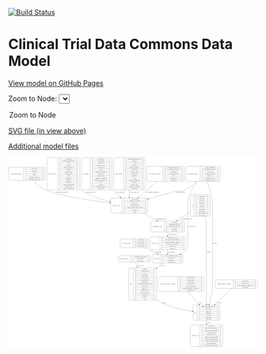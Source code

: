 <link rel='stylesheet' href="assets/style.css">
<link rel='stylesheet' href="https://unpkg.com/leaflet@1.5.1/dist/leaflet.css" integrity="sha512-xwE/Az9zrjBIphAcBb3F6JVqxf46+CDLwfLMHloNu6KEQCAWi6HcDUbeOfBIptF7tcCzusKFjFw2yuvEpDL9wQ==" crossorigin="">
<script type="text/javascript" src="https://code.jquery.com/jquery-3.2.1.min.js"></script>
<script type="text/javascript"  src="https://unpkg.com/leaflet@1.5.1/dist/leaflet.js"></script>
<script type="text/javascript" src="assets/actions.js"></script>

[![Build Status](https://travis-ci.org/CBIIT/ctdc-model.svg?branch=master)](https://travis-ci.org/CBIIT/ctdc-model)

# Clinical Trial Data Commons Data Model

[View model on GitHub Pages](https://cbiit.github.io/ctdc-model/)




Zoom to Node: <select id="node_select">
  <option value="">Zoom to Node</option>
</select>
<div id="model"></div>

<p>
<a href="./model-desc/ctdc-model.svg">SVG file (in view above)</a>
<p>
<a href="./model-desc">Additional model files</a>
<div id='graph' style='display:off;'>
<svg width="2675pt" height="2029pt"
 viewBox="0.00 0.00 2675.00 2029.00" xmlns="http://www.w3.org/2000/svg" xmlns:xlink="http://www.w3.org/1999/xlink">
<g id="graph0" class="graph" transform="scale(1 1) rotate(0) translate(4 2025)">
<title>Perl</title>
<polygon fill="#ffffff" stroke="transparent" points="-4,4 -4,-2025 2671,-2025 2671,4 -4,4"/>
<!-- case -->
<g id="node1" class="node">
<title>case</title>
<path fill="none" stroke="#000000" d="M1301.5,-495.5C1301.5,-495.5 1569.5,-495.5 1569.5,-495.5 1575.5,-495.5 1581.5,-501.5 1581.5,-507.5 1581.5,-507.5 1581.5,-828.5 1581.5,-828.5 1581.5,-834.5 1575.5,-840.5 1569.5,-840.5 1569.5,-840.5 1301.5,-840.5 1301.5,-840.5 1295.5,-840.5 1289.5,-834.5 1289.5,-828.5 1289.5,-828.5 1289.5,-507.5 1289.5,-507.5 1289.5,-501.5 1295.5,-495.5 1301.5,-495.5"/>
<text text-anchor="middle" x="1314" y="-664.3" font-family="Times,serif" font-size="14.00" fill="#000000">case</text>
<polyline fill="none" stroke="#000000" points="1338.5,-495.5 1338.5,-840.5 "/>
<text text-anchor="middle" x="1349" y="-664.3" font-family="Times,serif" font-size="14.00" fill="#000000"> </text>
<polyline fill="none" stroke="#000000" points="1359.5,-495.5 1359.5,-840.5 "/>
<text text-anchor="middle" x="1460" y="-825.3" font-family="Times,serif" font-size="14.00" fill="#000000">gender</text>
<polyline fill="none" stroke="#000000" points="1359.5,-817.5 1560.5,-817.5 "/>
<text text-anchor="middle" x="1460" y="-802.3" font-family="Times,serif" font-size="14.00" fill="#000000">patient_status</text>
<polyline fill="none" stroke="#000000" points="1359.5,-794.5 1560.5,-794.5 "/>
<text text-anchor="middle" x="1460" y="-779.3" font-family="Times,serif" font-size="14.00" fill="#000000">case_id</text>
<polyline fill="none" stroke="#000000" points="1359.5,-771.5 1560.5,-771.5 "/>
<text text-anchor="middle" x="1460" y="-756.3" font-family="Times,serif" font-size="14.00" fill="#000000">ctep_category</text>
<polyline fill="none" stroke="#000000" points="1359.5,-748.5 1560.5,-748.5 "/>
<text text-anchor="middle" x="1460" y="-733.3" font-family="Times,serif" font-size="14.00" fill="#000000">prior_drugs</text>
<polyline fill="none" stroke="#000000" points="1359.5,-725.5 1560.5,-725.5 "/>
<text text-anchor="middle" x="1460" y="-710.3" font-family="Times,serif" font-size="14.00" fill="#000000">ctep_subcategory</text>
<polyline fill="none" stroke="#000000" points="1359.5,-702.5 1560.5,-702.5 "/>
<text text-anchor="middle" x="1460" y="-687.3" font-family="Times,serif" font-size="14.00" fill="#000000">current_step</text>
<polyline fill="none" stroke="#000000" points="1359.5,-679.5 1560.5,-679.5 "/>
<text text-anchor="middle" x="1460" y="-664.3" font-family="Times,serif" font-size="14.00" fill="#000000">ecog_performance_status</text>
<polyline fill="none" stroke="#000000" points="1359.5,-656.5 1560.5,-656.5 "/>
<text text-anchor="middle" x="1460" y="-641.3" font-family="Times,serif" font-size="14.00" fill="#000000">show_node</text>
<polyline fill="none" stroke="#000000" points="1359.5,-633.5 1560.5,-633.5 "/>
<text text-anchor="middle" x="1460" y="-618.3" font-family="Times,serif" font-size="14.00" fill="#000000">source_id</text>
<polyline fill="none" stroke="#000000" points="1359.5,-610.5 1560.5,-610.5 "/>
<text text-anchor="middle" x="1460" y="-595.3" font-family="Times,serif" font-size="14.00" fill="#000000">meddra_code</text>
<polyline fill="none" stroke="#000000" points="1359.5,-587.5 1560.5,-587.5 "/>
<text text-anchor="middle" x="1460" y="-572.3" font-family="Times,serif" font-size="14.00" fill="#000000">extent_of_disease</text>
<polyline fill="none" stroke="#000000" points="1359.5,-564.5 1560.5,-564.5 "/>
<text text-anchor="middle" x="1460" y="-549.3" font-family="Times,serif" font-size="14.00" fill="#000000">ethnicity</text>
<polyline fill="none" stroke="#000000" points="1359.5,-541.5 1560.5,-541.5 "/>
<text text-anchor="middle" x="1460" y="-526.3" font-family="Times,serif" font-size="14.00" fill="#000000">disease</text>
<polyline fill="none" stroke="#000000" points="1359.5,-518.5 1560.5,-518.5 "/>
<text text-anchor="middle" x="1460" y="-503.3" font-family="Times,serif" font-size="14.00" fill="#000000">race</text>
<polyline fill="none" stroke="#000000" points="1560.5,-495.5 1560.5,-840.5 "/>
<text text-anchor="middle" x="1571" y="-664.3" font-family="Times,serif" font-size="14.00" fill="#000000"> </text>
</g>
<!-- arm -->
<g id="node16" class="node">
<title>arm</title>
<path fill="none" stroke="#000000" d="M1989.5,-282.5C1989.5,-282.5 2253.5,-282.5 2253.5,-282.5 2259.5,-282.5 2265.5,-288.5 2265.5,-294.5 2265.5,-294.5 2265.5,-431.5 2265.5,-431.5 2265.5,-437.5 2259.5,-443.5 2253.5,-443.5 2253.5,-443.5 1989.5,-443.5 1989.5,-443.5 1983.5,-443.5 1977.5,-437.5 1977.5,-431.5 1977.5,-431.5 1977.5,-294.5 1977.5,-294.5 1977.5,-288.5 1983.5,-282.5 1989.5,-282.5"/>
<text text-anchor="middle" x="2000" y="-359.3" font-family="Times,serif" font-size="14.00" fill="#000000">arm</text>
<polyline fill="none" stroke="#000000" points="2022.5,-282.5 2022.5,-443.5 "/>
<text text-anchor="middle" x="2033" y="-359.3" font-family="Times,serif" font-size="14.00" fill="#000000"> </text>
<polyline fill="none" stroke="#000000" points="2043.5,-282.5 2043.5,-443.5 "/>
<text text-anchor="middle" x="2144" y="-428.3" font-family="Times,serif" font-size="14.00" fill="#000000">dbgap_accession_number</text>
<polyline fill="none" stroke="#000000" points="2043.5,-420.5 2244.5,-420.5 "/>
<text text-anchor="middle" x="2144" y="-405.3" font-family="Times,serif" font-size="14.00" fill="#000000">arm_target</text>
<polyline fill="none" stroke="#000000" points="2043.5,-397.5 2244.5,-397.5 "/>
<text text-anchor="middle" x="2144" y="-382.3" font-family="Times,serif" font-size="14.00" fill="#000000">arm_title</text>
<polyline fill="none" stroke="#000000" points="2043.5,-374.5 2244.5,-374.5 "/>
<text text-anchor="middle" x="2144" y="-359.3" font-family="Times,serif" font-size="14.00" fill="#000000">pubmed_id</text>
<polyline fill="none" stroke="#000000" points="2043.5,-351.5 2244.5,-351.5 "/>
<text text-anchor="middle" x="2144" y="-336.3" font-family="Times,serif" font-size="14.00" fill="#000000">arm_id</text>
<polyline fill="none" stroke="#000000" points="2043.5,-328.5 2244.5,-328.5 "/>
<text text-anchor="middle" x="2144" y="-313.3" font-family="Times,serif" font-size="14.00" fill="#000000">show_node</text>
<polyline fill="none" stroke="#000000" points="2043.5,-305.5 2244.5,-305.5 "/>
<text text-anchor="middle" x="2144" y="-290.3" font-family="Times,serif" font-size="14.00" fill="#000000">arm_drug</text>
<polyline fill="none" stroke="#000000" points="2244.5,-282.5 2244.5,-443.5 "/>
<text text-anchor="middle" x="2255" y="-359.3" font-family="Times,serif" font-size="14.00" fill="#000000"> </text>
</g>
<!-- case&#45;&gt;arm -->
<g id="edge20" class="edge">
<title>case&#45;&gt;arm</title>
<path fill="none" stroke="#000000" d="M1581.7086,-501.1965C1584.9412,-499.0458 1588.2058,-496.9772 1591.5,-495 1706.6287,-425.9012 1856.5501,-392.8579 1967.5506,-377.1243"/>
<polygon fill="#000000" stroke="#000000" points="1968.0677,-380.5861 1977.4925,-375.7465 1967.1067,-373.6524 1968.0677,-380.5861"/>
<text text-anchor="middle" x="1667.5" y="-465.8" font-family="Times,serif" font-size="14.00" fill="#000000">of_arm</text>
</g>
<!-- ihc_assay_report -->
<g id="node2" class="node">
<title>ihc_assay_report</title>
<path fill="none" stroke="#000000" d="M1208,-1059.5C1208,-1059.5 1487,-1059.5 1487,-1059.5 1493,-1059.5 1499,-1065.5 1499,-1071.5 1499,-1071.5 1499,-1139.5 1499,-1139.5 1499,-1145.5 1493,-1151.5 1487,-1151.5 1487,-1151.5 1208,-1151.5 1208,-1151.5 1202,-1151.5 1196,-1145.5 1196,-1139.5 1196,-1139.5 1196,-1071.5 1196,-1071.5 1196,-1065.5 1202,-1059.5 1208,-1059.5"/>
<text text-anchor="middle" x="1265" y="-1101.8" font-family="Times,serif" font-size="14.00" fill="#000000">ihc_assay_report</text>
<polyline fill="none" stroke="#000000" points="1334,-1059.5 1334,-1151.5 "/>
<text text-anchor="middle" x="1344.5" y="-1101.8" font-family="Times,serif" font-size="14.00" fill="#000000"> </text>
<polyline fill="none" stroke="#000000" points="1355,-1059.5 1355,-1151.5 "/>
<text text-anchor="middle" x="1416.5" y="-1136.3" font-family="Times,serif" font-size="14.00" fill="#000000">show_node</text>
<polyline fill="none" stroke="#000000" points="1355,-1128.5 1478,-1128.5 "/>
<text text-anchor="middle" x="1416.5" y="-1113.3" font-family="Times,serif" font-size="14.00" fill="#000000">ihc_test_result</text>
<polyline fill="none" stroke="#000000" points="1355,-1105.5 1478,-1105.5 "/>
<text text-anchor="middle" x="1416.5" y="-1090.3" font-family="Times,serif" font-size="14.00" fill="#000000">ihc_assay_id</text>
<polyline fill="none" stroke="#000000" points="1355,-1082.5 1478,-1082.5 "/>
<text text-anchor="middle" x="1416.5" y="-1067.3" font-family="Times,serif" font-size="14.00" fill="#000000">ihc_test_gene</text>
<polyline fill="none" stroke="#000000" points="1478,-1059.5 1478,-1151.5 "/>
<text text-anchor="middle" x="1488.5" y="-1101.8" font-family="Times,serif" font-size="14.00" fill="#000000"> </text>
</g>
<!-- specimen -->
<g id="node11" class="node">
<title>specimen</title>
<path fill="none" stroke="#000000" d="M1552.5,-892.5C1552.5,-892.5 1856.5,-892.5 1856.5,-892.5 1862.5,-892.5 1868.5,-898.5 1868.5,-904.5 1868.5,-904.5 1868.5,-972.5 1868.5,-972.5 1868.5,-978.5 1862.5,-984.5 1856.5,-984.5 1856.5,-984.5 1552.5,-984.5 1552.5,-984.5 1546.5,-984.5 1540.5,-978.5 1540.5,-972.5 1540.5,-972.5 1540.5,-904.5 1540.5,-904.5 1540.5,-898.5 1546.5,-892.5 1552.5,-892.5"/>
<text text-anchor="middle" x="1583" y="-934.8" font-family="Times,serif" font-size="14.00" fill="#000000">specimen</text>
<polyline fill="none" stroke="#000000" points="1625.5,-892.5 1625.5,-984.5 "/>
<text text-anchor="middle" x="1636" y="-934.8" font-family="Times,serif" font-size="14.00" fill="#000000"> </text>
<polyline fill="none" stroke="#000000" points="1646.5,-892.5 1646.5,-984.5 "/>
<text text-anchor="middle" x="1747" y="-969.3" font-family="Times,serif" font-size="14.00" fill="#000000">biopsy_sequence_number</text>
<polyline fill="none" stroke="#000000" points="1646.5,-961.5 1847.5,-961.5 "/>
<text text-anchor="middle" x="1747" y="-946.3" font-family="Times,serif" font-size="14.00" fill="#000000">show_node</text>
<polyline fill="none" stroke="#000000" points="1646.5,-938.5 1847.5,-938.5 "/>
<text text-anchor="middle" x="1747" y="-923.3" font-family="Times,serif" font-size="14.00" fill="#000000">specimen_id</text>
<polyline fill="none" stroke="#000000" points="1646.5,-915.5 1847.5,-915.5 "/>
<text text-anchor="middle" x="1747" y="-900.3" font-family="Times,serif" font-size="14.00" fill="#000000">specimen_type</text>
<polyline fill="none" stroke="#000000" points="1847.5,-892.5 1847.5,-984.5 "/>
<text text-anchor="middle" x="1858" y="-934.8" font-family="Times,serif" font-size="14.00" fill="#000000"> </text>
</g>
<!-- ihc_assay_report&#45;&gt;specimen -->
<g id="edge6" class="edge">
<title>ihc_assay_report&#45;&gt;specimen</title>
<path fill="none" stroke="#000000" d="M1445.9969,-1059.4244C1492.8214,-1037.5205 1548.9067,-1011.2845 1596.8513,-988.8567"/>
<polygon fill="#000000" stroke="#000000" points="1598.4403,-991.9775 1606.0152,-984.5699 1595.4742,-985.6369 1598.4403,-991.9775"/>
<text text-anchor="middle" x="1602.5" y="-1006.8" font-family="Times,serif" font-size="14.00" fill="#000000">of_specimen</text>
</g>
<!-- variant_report -->
<g id="node3" class="node">
<title>variant_report</title>
<path fill="none" stroke="#000000" d="M1107.5,-1428C1107.5,-1428 1479.5,-1428 1479.5,-1428 1485.5,-1428 1491.5,-1434 1491.5,-1440 1491.5,-1440 1491.5,-1577 1491.5,-1577 1491.5,-1583 1485.5,-1589 1479.5,-1589 1479.5,-1589 1107.5,-1589 1107.5,-1589 1101.5,-1589 1095.5,-1583 1095.5,-1577 1095.5,-1577 1095.5,-1440 1095.5,-1440 1095.5,-1434 1101.5,-1428 1107.5,-1428"/>
<text text-anchor="middle" x="1155.5" y="-1504.8" font-family="Times,serif" font-size="14.00" fill="#000000">variant_report</text>
<polyline fill="none" stroke="#000000" points="1215.5,-1428 1215.5,-1589 "/>
<text text-anchor="middle" x="1226" y="-1504.8" font-family="Times,serif" font-size="14.00" fill="#000000"> </text>
<polyline fill="none" stroke="#000000" points="1236.5,-1428 1236.5,-1589 "/>
<text text-anchor="middle" x="1353.5" y="-1573.8" font-family="Times,serif" font-size="14.00" fill="#000000">show_node</text>
<polyline fill="none" stroke="#000000" points="1236.5,-1566 1470.5,-1566 "/>
<text text-anchor="middle" x="1353.5" y="-1550.8" font-family="Times,serif" font-size="14.00" fill="#000000">reference_genome</text>
<polyline fill="none" stroke="#000000" points="1236.5,-1543 1470.5,-1543 "/>
<text text-anchor="middle" x="1353.5" y="-1527.8" font-family="Times,serif" font-size="14.00" fill="#000000">analysis_id</text>
<polyline fill="none" stroke="#000000" points="1236.5,-1520 1470.5,-1520 "/>
<text text-anchor="middle" x="1353.5" y="-1504.8" font-family="Times,serif" font-size="14.00" fill="#000000">variant_report_id</text>
<polyline fill="none" stroke="#000000" points="1236.5,-1497 1470.5,-1497 "/>
<text text-anchor="middle" x="1353.5" y="-1481.8" font-family="Times,serif" font-size="14.00" fill="#000000">torrent_variant_caller_version</text>
<polyline fill="none" stroke="#000000" points="1236.5,-1474 1470.5,-1474 "/>
<text text-anchor="middle" x="1353.5" y="-1458.8" font-family="Times,serif" font-size="14.00" fill="#000000">cellularity</text>
<polyline fill="none" stroke="#000000" points="1236.5,-1451 1470.5,-1451 "/>
<text text-anchor="middle" x="1353.5" y="-1435.8" font-family="Times,serif" font-size="14.00" fill="#000000">mapd</text>
<polyline fill="none" stroke="#000000" points="1470.5,-1428 1470.5,-1589 "/>
<text text-anchor="middle" x="1481" y="-1504.8" font-family="Times,serif" font-size="14.00" fill="#000000"> </text>
</g>
<!-- sequencing_assay -->
<g id="node14" class="node">
<title>sequencing_assay</title>
<path fill="none" stroke="#000000" d="M1536,-1226.5C1536,-1226.5 1873,-1226.5 1873,-1226.5 1879,-1226.5 1885,-1232.5 1885,-1238.5 1885,-1238.5 1885,-1329.5 1885,-1329.5 1885,-1335.5 1879,-1341.5 1873,-1341.5 1873,-1341.5 1536,-1341.5 1536,-1341.5 1530,-1341.5 1524,-1335.5 1524,-1329.5 1524,-1329.5 1524,-1238.5 1524,-1238.5 1524,-1232.5 1530,-1226.5 1536,-1226.5"/>
<text text-anchor="middle" x="1597" y="-1280.3" font-family="Times,serif" font-size="14.00" fill="#000000">sequencing_assay</text>
<polyline fill="none" stroke="#000000" points="1670,-1226.5 1670,-1341.5 "/>
<text text-anchor="middle" x="1680.5" y="-1280.3" font-family="Times,serif" font-size="14.00" fill="#000000"> </text>
<polyline fill="none" stroke="#000000" points="1691,-1226.5 1691,-1341.5 "/>
<text text-anchor="middle" x="1777.5" y="-1326.3" font-family="Times,serif" font-size="14.00" fill="#000000">qc_result</text>
<polyline fill="none" stroke="#000000" points="1691,-1318.5 1864,-1318.5 "/>
<text text-anchor="middle" x="1777.5" y="-1303.3" font-family="Times,serif" font-size="14.00" fill="#000000">experimental_method</text>
<polyline fill="none" stroke="#000000" points="1691,-1295.5 1864,-1295.5 "/>
<text text-anchor="middle" x="1777.5" y="-1280.3" font-family="Times,serif" font-size="14.00" fill="#000000">sequencing_assay_id</text>
<polyline fill="none" stroke="#000000" points="1691,-1272.5 1864,-1272.5 "/>
<text text-anchor="middle" x="1777.5" y="-1257.3" font-family="Times,serif" font-size="14.00" fill="#000000">platform</text>
<polyline fill="none" stroke="#000000" points="1691,-1249.5 1864,-1249.5 "/>
<text text-anchor="middle" x="1777.5" y="-1234.3" font-family="Times,serif" font-size="14.00" fill="#000000">show_node</text>
<polyline fill="none" stroke="#000000" points="1864,-1226.5 1864,-1341.5 "/>
<text text-anchor="middle" x="1874.5" y="-1280.3" font-family="Times,serif" font-size="14.00" fill="#000000"> </text>
</g>
<!-- variant_report&#45;&gt;sequencing_assay -->
<g id="edge11" class="edge">
<title>variant_report&#45;&gt;sequencing_assay</title>
<path fill="none" stroke="#000000" d="M1441.0096,-1427.926C1490.1089,-1401.1066 1544.0186,-1371.6596 1590.2135,-1346.4266"/>
<polygon fill="#000000" stroke="#000000" points="1591.9474,-1349.4676 1599.0457,-1341.6022 1588.5917,-1343.3244 1591.9474,-1349.4676"/>
<text text-anchor="middle" x="1635" y="-1363.8" font-family="Times,serif" font-size="14.00" fill="#000000">of_sequencing_assay</text>
</g>
<!-- copy_number_variant -->
<g id="node4" class="node">
<title>copy_number_variant</title>
<path fill="none" stroke="#000000" d="M1493.5,-1767.5C1493.5,-1767.5 1871.5,-1767.5 1871.5,-1767.5 1877.5,-1767.5 1883.5,-1773.5 1883.5,-1779.5 1883.5,-1779.5 1883.5,-1916.5 1883.5,-1916.5 1883.5,-1922.5 1877.5,-1928.5 1871.5,-1928.5 1871.5,-1928.5 1493.5,-1928.5 1493.5,-1928.5 1487.5,-1928.5 1481.5,-1922.5 1481.5,-1916.5 1481.5,-1916.5 1481.5,-1779.5 1481.5,-1779.5 1481.5,-1773.5 1487.5,-1767.5 1493.5,-1767.5"/>
<text text-anchor="middle" x="1567.5" y="-1844.3" font-family="Times,serif" font-size="14.00" fill="#000000">copy_number_variant</text>
<polyline fill="none" stroke="#000000" points="1653.5,-1767.5 1653.5,-1928.5 "/>
<text text-anchor="middle" x="1664" y="-1844.3" font-family="Times,serif" font-size="14.00" fill="#000000"> </text>
<polyline fill="none" stroke="#000000" points="1674.5,-1767.5 1674.5,-1928.5 "/>
<text text-anchor="middle" x="1768.5" y="-1913.3" font-family="Times,serif" font-size="14.00" fill="#000000">oncomine_variant_class</text>
<polyline fill="none" stroke="#000000" points="1674.5,-1905.5 1862.5,-1905.5 "/>
<text text-anchor="middle" x="1768.5" y="-1890.3" font-family="Times,serif" font-size="14.00" fill="#000000">external_variant_id</text>
<polyline fill="none" stroke="#000000" points="1674.5,-1882.5 1862.5,-1882.5 "/>
<text text-anchor="middle" x="1768.5" y="-1867.3" font-family="Times,serif" font-size="14.00" fill="#000000">chromosome</text>
<polyline fill="none" stroke="#000000" points="1674.5,-1859.5 1862.5,-1859.5 "/>
<text text-anchor="middle" x="1768.5" y="-1844.3" font-family="Times,serif" font-size="14.00" fill="#000000">tumor_suppressor</text>
<polyline fill="none" stroke="#000000" points="1674.5,-1836.5 1862.5,-1836.5 "/>
<text text-anchor="middle" x="1768.5" y="-1821.3" font-family="Times,serif" font-size="14.00" fill="#000000">gene</text>
<polyline fill="none" stroke="#000000" points="1674.5,-1813.5 1862.5,-1813.5 "/>
<text text-anchor="middle" x="1768.5" y="-1798.3" font-family="Times,serif" font-size="14.00" fill="#000000">show_node</text>
<polyline fill="none" stroke="#000000" points="1674.5,-1790.5 1862.5,-1790.5 "/>
<text text-anchor="middle" x="1768.5" y="-1775.3" font-family="Times,serif" font-size="14.00" fill="#000000">variant_id</text>
<polyline fill="none" stroke="#000000" points="1862.5,-1767.5 1862.5,-1928.5 "/>
<text text-anchor="middle" x="1873" y="-1844.3" font-family="Times,serif" font-size="14.00" fill="#000000"> </text>
</g>
<!-- copy_number_variant&#45;&gt;variant_report -->
<g id="edge2" class="edge">
<title>copy_number_variant&#45;&gt;variant_report</title>
<path fill="none" stroke="#000000" d="M1589.819,-1767.1126C1530.6627,-1715.4839 1454.0061,-1648.5818 1393.4821,-1595.7595"/>
<polygon fill="#000000" stroke="#000000" points="1395.6431,-1592.9999 1385.8075,-1589.0614 1391.0402,-1598.2738 1395.6431,-1592.9999"/>
<text text-anchor="middle" x="1542" y="-1645.8" font-family="Times,serif" font-size="14.00" fill="#000000">copy_number_variant_of</text>
</g>
<!-- clinical_trial -->
<g id="node5" class="node">
<title>clinical_trial</title>
<path fill="none" stroke="#000000" d="M1959,-.5C1959,-.5 2284,-.5 2284,-.5 2290,-.5 2296,-6.5 2296,-12.5 2296,-12.5 2296,-218.5 2296,-218.5 2296,-224.5 2290,-230.5 2284,-230.5 2284,-230.5 1959,-230.5 1959,-230.5 1953,-230.5 1947,-224.5 1947,-218.5 1947,-218.5 1947,-12.5 1947,-12.5 1947,-6.5 1953,-.5 1959,-.5"/>
<text text-anchor="middle" x="2000" y="-111.8" font-family="Times,serif" font-size="14.00" fill="#000000">clinical_trial</text>
<polyline fill="none" stroke="#000000" points="2053,-.5 2053,-230.5 "/>
<text text-anchor="middle" x="2063.5" y="-111.8" font-family="Times,serif" font-size="14.00" fill="#000000"> </text>
<polyline fill="none" stroke="#000000" points="2074,-.5 2074,-230.5 "/>
<text text-anchor="middle" x="2174.5" y="-215.3" font-family="Times,serif" font-size="14.00" fill="#000000">show_node</text>
<polyline fill="none" stroke="#000000" points="2074,-207.5 2275,-207.5 "/>
<text text-anchor="middle" x="2174.5" y="-192.3" font-family="Times,serif" font-size="14.00" fill="#000000">principal_investigators</text>
<polyline fill="none" stroke="#000000" points="2074,-184.5 2275,-184.5 "/>
<text text-anchor="middle" x="2174.5" y="-169.3" font-family="Times,serif" font-size="14.00" fill="#000000">dbgap_accession_number</text>
<polyline fill="none" stroke="#000000" points="2074,-161.5 2275,-161.5 "/>
<text text-anchor="middle" x="2174.5" y="-146.3" font-family="Times,serif" font-size="14.00" fill="#000000">clinical_trial_id</text>
<polyline fill="none" stroke="#000000" points="2074,-138.5 2275,-138.5 "/>
<text text-anchor="middle" x="2174.5" y="-123.3" font-family="Times,serif" font-size="14.00" fill="#000000">clinical_trial_type</text>
<polyline fill="none" stroke="#000000" points="2074,-115.5 2275,-115.5 "/>
<text text-anchor="middle" x="2174.5" y="-100.3" font-family="Times,serif" font-size="14.00" fill="#000000">clinical_trial_short_name</text>
<polyline fill="none" stroke="#000000" points="2074,-92.5 2275,-92.5 "/>
<text text-anchor="middle" x="2174.5" y="-77.3" font-family="Times,serif" font-size="14.00" fill="#000000">clinical_trial_description</text>
<polyline fill="none" stroke="#000000" points="2074,-69.5 2275,-69.5 "/>
<text text-anchor="middle" x="2174.5" y="-54.3" font-family="Times,serif" font-size="14.00" fill="#000000">clinical_trial_long_name</text>
<polyline fill="none" stroke="#000000" points="2074,-46.5 2275,-46.5 "/>
<text text-anchor="middle" x="2174.5" y="-31.3" font-family="Times,serif" font-size="14.00" fill="#000000">lead_organization</text>
<polyline fill="none" stroke="#000000" points="2074,-23.5 2275,-23.5 "/>
<text text-anchor="middle" x="2174.5" y="-8.3" font-family="Times,serif" font-size="14.00" fill="#000000">clinical_trial_designation</text>
<polyline fill="none" stroke="#000000" points="2275,-.5 2275,-230.5 "/>
<text text-anchor="middle" x="2285.5" y="-111.8" font-family="Times,serif" font-size="14.00" fill="#000000"> </text>
</g>
<!-- nucleic_acid -->
<g id="node6" class="node">
<title>nucleic_acid</title>
<path fill="none" stroke="#000000" d="M1529.5,-1036.5C1529.5,-1036.5 1879.5,-1036.5 1879.5,-1036.5 1885.5,-1036.5 1891.5,-1042.5 1891.5,-1048.5 1891.5,-1048.5 1891.5,-1162.5 1891.5,-1162.5 1891.5,-1168.5 1885.5,-1174.5 1879.5,-1174.5 1879.5,-1174.5 1529.5,-1174.5 1529.5,-1174.5 1523.5,-1174.5 1517.5,-1168.5 1517.5,-1162.5 1517.5,-1162.5 1517.5,-1048.5 1517.5,-1048.5 1517.5,-1042.5 1523.5,-1036.5 1529.5,-1036.5"/>
<text text-anchor="middle" x="1570.5" y="-1101.8" font-family="Times,serif" font-size="14.00" fill="#000000">nucleic_acid</text>
<polyline fill="none" stroke="#000000" points="1623.5,-1036.5 1623.5,-1174.5 "/>
<text text-anchor="middle" x="1634" y="-1101.8" font-family="Times,serif" font-size="14.00" fill="#000000"> </text>
<polyline fill="none" stroke="#000000" points="1644.5,-1036.5 1644.5,-1174.5 "/>
<text text-anchor="middle" x="1757.5" y="-1159.3" font-family="Times,serif" font-size="14.00" fill="#000000">nucleic_acid_type</text>
<polyline fill="none" stroke="#000000" points="1644.5,-1151.5 1870.5,-1151.5 "/>
<text text-anchor="middle" x="1757.5" y="-1136.3" font-family="Times,serif" font-size="14.00" fill="#000000">nucleic_acid_concentration</text>
<polyline fill="none" stroke="#000000" points="1644.5,-1128.5 1870.5,-1128.5 "/>
<text text-anchor="middle" x="1757.5" y="-1113.3" font-family="Times,serif" font-size="14.00" fill="#000000">molecular_sequence_number</text>
<polyline fill="none" stroke="#000000" points="1644.5,-1105.5 1870.5,-1105.5 "/>
<text text-anchor="middle" x="1757.5" y="-1090.3" font-family="Times,serif" font-size="14.00" fill="#000000">nucleic_acid_volume</text>
<polyline fill="none" stroke="#000000" points="1644.5,-1082.5 1870.5,-1082.5 "/>
<text text-anchor="middle" x="1757.5" y="-1067.3" font-family="Times,serif" font-size="14.00" fill="#000000">show_node</text>
<polyline fill="none" stroke="#000000" points="1644.5,-1059.5 1870.5,-1059.5 "/>
<text text-anchor="middle" x="1757.5" y="-1044.3" font-family="Times,serif" font-size="14.00" fill="#000000">aliquot_id</text>
<polyline fill="none" stroke="#000000" points="1870.5,-1036.5 1870.5,-1174.5 "/>
<text text-anchor="middle" x="1881" y="-1101.8" font-family="Times,serif" font-size="14.00" fill="#000000"> </text>
</g>
<!-- nucleic_acid&#45;&gt;specimen -->
<g id="edge5" class="edge">
<title>nucleic_acid&#45;&gt;specimen</title>
<path fill="none" stroke="#000000" d="M1704.5,-1036.1278C1704.5,-1022.4096 1704.5,-1008.1675 1704.5,-994.941"/>
<polygon fill="#000000" stroke="#000000" points="1708.0001,-994.5807 1704.5,-984.5807 1701.0001,-994.5808 1708.0001,-994.5807"/>
<text text-anchor="middle" x="1749.5" y="-1006.8" font-family="Times,serif" font-size="14.00" fill="#000000">of_specimen</text>
</g>
<!-- disease_eligibility_criterion -->
<g id="node7" class="node">
<title>disease_eligibility_criterion</title>
<path fill="none" stroke="#000000" d="M1612,-587.5C1612,-587.5 2081,-587.5 2081,-587.5 2087,-587.5 2093,-593.5 2093,-599.5 2093,-599.5 2093,-736.5 2093,-736.5 2093,-742.5 2087,-748.5 2081,-748.5 2081,-748.5 1612,-748.5 1612,-748.5 1606,-748.5 1600,-742.5 1600,-736.5 1600,-736.5 1600,-599.5 1600,-599.5 1600,-593.5 1606,-587.5 1612,-587.5"/>
<text text-anchor="middle" x="1707.5" y="-664.3" font-family="Times,serif" font-size="14.00" fill="#000000">disease_eligibility_criterion</text>
<polyline fill="none" stroke="#000000" points="1815,-587.5 1815,-748.5 "/>
<text text-anchor="middle" x="1825.5" y="-664.3" font-family="Times,serif" font-size="14.00" fill="#000000"> </text>
<polyline fill="none" stroke="#000000" points="1836,-587.5 1836,-748.5 "/>
<text text-anchor="middle" x="1954" y="-733.3" font-family="Times,serif" font-size="14.00" fill="#000000">ctep_subcategory</text>
<polyline fill="none" stroke="#000000" points="1836,-725.5 2072,-725.5 "/>
<text text-anchor="middle" x="1954" y="-710.3" font-family="Times,serif" font-size="14.00" fill="#000000">meddra_code</text>
<polyline fill="none" stroke="#000000" points="1836,-702.5 2072,-702.5 "/>
<text text-anchor="middle" x="1954" y="-687.3" font-family="Times,serif" font-size="14.00" fill="#000000">show_node</text>
<polyline fill="none" stroke="#000000" points="1836,-679.5 2072,-679.5 "/>
<text text-anchor="middle" x="1954" y="-664.3" font-family="Times,serif" font-size="14.00" fill="#000000">ctep_category</text>
<polyline fill="none" stroke="#000000" points="1836,-656.5 2072,-656.5 "/>
<text text-anchor="middle" x="1954" y="-641.3" font-family="Times,serif" font-size="14.00" fill="#000000">ctep_short_name</text>
<polyline fill="none" stroke="#000000" points="1836,-633.5 2072,-633.5 "/>
<text text-anchor="middle" x="1954" y="-618.3" font-family="Times,serif" font-size="14.00" fill="#000000">disease_eligibility_criterion_id</text>
<polyline fill="none" stroke="#000000" points="1836,-610.5 2072,-610.5 "/>
<text text-anchor="middle" x="1954" y="-595.3" font-family="Times,serif" font-size="14.00" fill="#000000">criterion_type</text>
<polyline fill="none" stroke="#000000" points="2072,-587.5 2072,-748.5 "/>
<text text-anchor="middle" x="2082.5" y="-664.3" font-family="Times,serif" font-size="14.00" fill="#000000"> </text>
</g>
<!-- disease_eligibility_criterion&#45;&gt;arm -->
<g id="edge19" class="edge">
<title>disease_eligibility_criterion&#45;&gt;arm</title>
<path fill="none" stroke="#000000" d="M1919.1127,-587.4659C1956.8671,-545.5929 2003.0899,-494.3275 2041.826,-451.3658"/>
<polygon fill="#000000" stroke="#000000" points="2044.6218,-453.4916 2048.7188,-443.7209 2039.423,-448.8041 2044.6218,-453.4916"/>
<text text-anchor="middle" x="2049.5" y="-465.8" font-family="Times,serif" font-size="14.00" fill="#000000">of_arm</text>
</g>
<!-- file -->
<g id="node8" class="node">
<title>file</title>
<path fill="none" stroke="#000000" d="M1961,-1393.5C1961,-1393.5 2146,-1393.5 2146,-1393.5 2152,-1393.5 2158,-1399.5 2158,-1405.5 2158,-1405.5 2158,-1611.5 2158,-1611.5 2158,-1617.5 2152,-1623.5 2146,-1623.5 2146,-1623.5 1961,-1623.5 1961,-1623.5 1955,-1623.5 1949,-1617.5 1949,-1611.5 1949,-1611.5 1949,-1405.5 1949,-1405.5 1949,-1399.5 1955,-1393.5 1961,-1393.5"/>
<text text-anchor="middle" x="1968.5" y="-1504.8" font-family="Times,serif" font-size="14.00" fill="#000000">file</text>
<polyline fill="none" stroke="#000000" points="1988,-1393.5 1988,-1623.5 "/>
<text text-anchor="middle" x="1998.5" y="-1504.8" font-family="Times,serif" font-size="14.00" fill="#000000"> </text>
<polyline fill="none" stroke="#000000" points="2009,-1393.5 2009,-1623.5 "/>
<text text-anchor="middle" x="2073" y="-1608.3" font-family="Times,serif" font-size="14.00" fill="#000000">show_node</text>
<polyline fill="none" stroke="#000000" points="2009,-1600.5 2137,-1600.5 "/>
<text text-anchor="middle" x="2073" y="-1585.3" font-family="Times,serif" font-size="14.00" fill="#000000">file_size</text>
<polyline fill="none" stroke="#000000" points="2009,-1577.5 2137,-1577.5 "/>
<text text-anchor="middle" x="2073" y="-1562.3" font-family="Times,serif" font-size="14.00" fill="#000000">file_type</text>
<polyline fill="none" stroke="#000000" points="2009,-1554.5 2137,-1554.5 "/>
<text text-anchor="middle" x="2073" y="-1539.3" font-family="Times,serif" font-size="14.00" fill="#000000">file_name</text>
<polyline fill="none" stroke="#000000" points="2009,-1531.5 2137,-1531.5 "/>
<text text-anchor="middle" x="2073" y="-1516.3" font-family="Times,serif" font-size="14.00" fill="#000000">uuid</text>
<polyline fill="none" stroke="#000000" points="2009,-1508.5 2137,-1508.5 "/>
<text text-anchor="middle" x="2073" y="-1493.3" font-family="Times,serif" font-size="14.00" fill="#000000">md5sum</text>
<polyline fill="none" stroke="#000000" points="2009,-1485.5 2137,-1485.5 "/>
<text text-anchor="middle" x="2073" y="-1470.3" font-family="Times,serif" font-size="14.00" fill="#000000">file_status</text>
<polyline fill="none" stroke="#000000" points="2009,-1462.5 2137,-1462.5 "/>
<text text-anchor="middle" x="2073" y="-1447.3" font-family="Times,serif" font-size="14.00" fill="#000000">file_format</text>
<polyline fill="none" stroke="#000000" points="2009,-1439.5 2137,-1439.5 "/>
<text text-anchor="middle" x="2073" y="-1424.3" font-family="Times,serif" font-size="14.00" fill="#000000">file_description</text>
<polyline fill="none" stroke="#000000" points="2009,-1416.5 2137,-1416.5 "/>
<text text-anchor="middle" x="2073" y="-1401.3" font-family="Times,serif" font-size="14.00" fill="#000000">file_location</text>
<polyline fill="none" stroke="#000000" points="2137,-1393.5 2137,-1623.5 "/>
<text text-anchor="middle" x="2147.5" y="-1504.8" font-family="Times,serif" font-size="14.00" fill="#000000"> </text>
</g>
<!-- file&#45;&gt;sequencing_assay -->
<g id="edge10" class="edge">
<title>file&#45;&gt;sequencing_assay</title>
<path fill="none" stroke="#000000" d="M1948.7885,-1441.1426C1902.4811,-1411.3546 1848.3233,-1376.5167 1802.7841,-1347.2229"/>
<polygon fill="#000000" stroke="#000000" points="1804.3948,-1344.0974 1794.0911,-1341.6309 1800.6078,-1349.9846 1804.3948,-1344.0974"/>
<text text-anchor="middle" x="1912" y="-1363.8" font-family="Times,serif" font-size="14.00" fill="#000000">of_sequencing_assay</text>
</g>
<!-- file&#45;&gt;arm -->
<g id="edge17" class="edge">
<title>file&#45;&gt;arm</title>
<path fill="none" stroke="#000000" d="M2102.3772,-1393.387C2113.1886,-1358.8512 2121.5,-1320.4483 2121.5,-1284 2121.5,-1284 2121.5,-1284 2121.5,-668 2121.5,-596.0451 2121.5,-514.5414 2121.5,-453.9006"/>
<polygon fill="#000000" stroke="#000000" points="2125.0001,-453.5915 2121.5,-443.5916 2118.0001,-453.5916 2125.0001,-453.5915"/>
<text text-anchor="middle" x="2146.5" y="-1006.8" font-family="Times,serif" font-size="14.00" fill="#000000">of_arm</text>
</g>
<!-- metastatic_site -->
<g id="node9" class="node">
<title>metastatic_site</title>
<path fill="none" stroke="#000000" d="M1192.5,-904C1192.5,-904 1510.5,-904 1510.5,-904 1516.5,-904 1522.5,-910 1522.5,-916 1522.5,-916 1522.5,-961 1522.5,-961 1522.5,-967 1516.5,-973 1510.5,-973 1510.5,-973 1192.5,-973 1192.5,-973 1186.5,-973 1180.5,-967 1180.5,-961 1180.5,-961 1180.5,-916 1180.5,-916 1180.5,-910 1186.5,-904 1192.5,-904"/>
<text text-anchor="middle" x="1244" y="-934.8" font-family="Times,serif" font-size="14.00" fill="#000000">metastatic_site</text>
<polyline fill="none" stroke="#000000" points="1307.5,-904 1307.5,-973 "/>
<text text-anchor="middle" x="1318" y="-934.8" font-family="Times,serif" font-size="14.00" fill="#000000"> </text>
<polyline fill="none" stroke="#000000" points="1328.5,-904 1328.5,-973 "/>
<text text-anchor="middle" x="1415" y="-957.8" font-family="Times,serif" font-size="14.00" fill="#000000">metastatic_site_name</text>
<polyline fill="none" stroke="#000000" points="1328.5,-950 1501.5,-950 "/>
<text text-anchor="middle" x="1415" y="-934.8" font-family="Times,serif" font-size="14.00" fill="#000000">met_site_id</text>
<polyline fill="none" stroke="#000000" points="1328.5,-927 1501.5,-927 "/>
<text text-anchor="middle" x="1415" y="-911.8" font-family="Times,serif" font-size="14.00" fill="#000000">show_node</text>
<polyline fill="none" stroke="#000000" points="1501.5,-904 1501.5,-973 "/>
<text text-anchor="middle" x="1512" y="-934.8" font-family="Times,serif" font-size="14.00" fill="#000000"> </text>
</g>
<!-- metastatic_site&#45;&gt;case -->
<g id="edge13" class="edge">
<title>metastatic_site&#45;&gt;case</title>
<path fill="none" stroke="#000000" d="M1362.224,-903.9662C1366.844,-889.0886 1372.6289,-870.4598 1378.9111,-850.2299"/>
<polygon fill="#000000" stroke="#000000" points="1382.3074,-851.0946 1381.9305,-840.5064 1375.6223,-849.0185 1382.3074,-851.0946"/>
<text text-anchor="middle" x="1416" y="-862.8" font-family="Times,serif" font-size="14.00" fill="#000000">met_site_of</text>
</g>
<!-- gene_fusion_variant -->
<g id="node10" class="node">
<title>gene_fusion_variant</title>
<path fill="none" stroke="#000000" d="M12,-1779C12,-1779 379,-1779 379,-1779 385,-1779 391,-1785 391,-1791 391,-1791 391,-1905 391,-1905 391,-1911 385,-1917 379,-1917 379,-1917 12,-1917 12,-1917 6,-1917 0,-1911 0,-1905 0,-1905 0,-1791 0,-1791 0,-1785 6,-1779 12,-1779"/>
<text text-anchor="middle" x="80.5" y="-1844.3" font-family="Times,serif" font-size="14.00" fill="#000000">gene_fusion_variant</text>
<polyline fill="none" stroke="#000000" points="161,-1779 161,-1917 "/>
<text text-anchor="middle" x="171.5" y="-1844.3" font-family="Times,serif" font-size="14.00" fill="#000000"> </text>
<polyline fill="none" stroke="#000000" points="182,-1779 182,-1917 "/>
<text text-anchor="middle" x="276" y="-1901.8" font-family="Times,serif" font-size="14.00" fill="#000000">show_node</text>
<polyline fill="none" stroke="#000000" points="182,-1894 370,-1894 "/>
<text text-anchor="middle" x="276" y="-1878.8" font-family="Times,serif" font-size="14.00" fill="#000000">variant_id</text>
<polyline fill="none" stroke="#000000" points="182,-1871 370,-1871 "/>
<text text-anchor="middle" x="276" y="-1855.8" font-family="Times,serif" font-size="14.00" fill="#000000">gene2</text>
<polyline fill="none" stroke="#000000" points="182,-1848 370,-1848 "/>
<text text-anchor="middle" x="276" y="-1832.8" font-family="Times,serif" font-size="14.00" fill="#000000">gene1</text>
<polyline fill="none" stroke="#000000" points="182,-1825 370,-1825 "/>
<text text-anchor="middle" x="276" y="-1809.8" font-family="Times,serif" font-size="14.00" fill="#000000">external_variant_id</text>
<polyline fill="none" stroke="#000000" points="182,-1802 370,-1802 "/>
<text text-anchor="middle" x="276" y="-1786.8" font-family="Times,serif" font-size="14.00" fill="#000000">oncomine_variant_class</text>
<polyline fill="none" stroke="#000000" points="370,-1779 370,-1917 "/>
<text text-anchor="middle" x="380.5" y="-1844.3" font-family="Times,serif" font-size="14.00" fill="#000000"> </text>
</g>
<!-- gene_fusion_variant&#45;&gt;variant_report -->
<g id="edge15" class="edge">
<title>gene_fusion_variant&#45;&gt;variant_report</title>
<path fill="none" stroke="#000000" d="M259.3825,-1778.9164C296.9877,-1742.435 347.4771,-1700.1333 400.5,-1675 519.0671,-1618.7983 860.794,-1565.312 1085.4754,-1534.7567"/>
<polygon fill="#000000" stroke="#000000" points="1085.9778,-1538.2207 1095.4171,-1533.4093 1085.0376,-1531.2841 1085.9778,-1538.2207"/>
<text text-anchor="middle" x="570.5" y="-1645.8" font-family="Times,serif" font-size="14.00" fill="#000000">gene_fusion_variant_of</text>
</g>
<!-- specimen&#45;&gt;case -->
<g id="edge1" class="edge">
<title>specimen&#45;&gt;case</title>
<path fill="none" stroke="#000000" d="M1648.3789,-892.4816C1629.8281,-876.6437 1609.3731,-858.4863 1591.5,-841 1590.705,-840.2222 1589.9091,-839.4412 1589.1124,-838.6571"/>
<polygon fill="#000000" stroke="#000000" points="1591.4861,-836.0817 1581.9232,-831.5208 1586.5546,-841.0497 1591.4861,-836.0817"/>
<text text-anchor="middle" x="1651.5" y="-862.8" font-family="Times,serif" font-size="14.00" fill="#000000">of_case</text>
</g>
<!-- delins_variant -->
<g id="node12" class="node">
<title>delins_variant</title>
<path fill="none" stroke="#000000" d="M421.5,-1675.5C421.5,-1675.5 745.5,-1675.5 745.5,-1675.5 751.5,-1675.5 757.5,-1681.5 757.5,-1687.5 757.5,-1687.5 757.5,-2008.5 757.5,-2008.5 757.5,-2014.5 751.5,-2020.5 745.5,-2020.5 745.5,-2020.5 421.5,-2020.5 421.5,-2020.5 415.5,-2020.5 409.5,-2014.5 409.5,-2008.5 409.5,-2008.5 409.5,-1687.5 409.5,-1687.5 409.5,-1681.5 415.5,-1675.5 421.5,-1675.5"/>
<text text-anchor="middle" x="468.5" y="-1844.3" font-family="Times,serif" font-size="14.00" fill="#000000">delins_variant</text>
<polyline fill="none" stroke="#000000" points="527.5,-1675.5 527.5,-2020.5 "/>
<text text-anchor="middle" x="538" y="-1844.3" font-family="Times,serif" font-size="14.00" fill="#000000"> </text>
<polyline fill="none" stroke="#000000" points="548.5,-1675.5 548.5,-2020.5 "/>
<text text-anchor="middle" x="642.5" y="-2005.3" font-family="Times,serif" font-size="14.00" fill="#000000">show_node</text>
<polyline fill="none" stroke="#000000" points="548.5,-1997.5 736.5,-1997.5 "/>
<text text-anchor="middle" x="642.5" y="-1982.3" font-family="Times,serif" font-size="14.00" fill="#000000">oncomine_variant_class</text>
<polyline fill="none" stroke="#000000" points="548.5,-1974.5 736.5,-1974.5 "/>
<text text-anchor="middle" x="642.5" y="-1959.3" font-family="Times,serif" font-size="14.00" fill="#000000">exon</text>
<polyline fill="none" stroke="#000000" points="548.5,-1951.5 736.5,-1951.5 "/>
<text text-anchor="middle" x="642.5" y="-1936.3" font-family="Times,serif" font-size="14.00" fill="#000000">position</text>
<polyline fill="none" stroke="#000000" points="548.5,-1928.5 736.5,-1928.5 "/>
<text text-anchor="middle" x="642.5" y="-1913.3" font-family="Times,serif" font-size="14.00" fill="#000000">external_variant_id</text>
<polyline fill="none" stroke="#000000" points="548.5,-1905.5 736.5,-1905.5 "/>
<text text-anchor="middle" x="642.5" y="-1890.3" font-family="Times,serif" font-size="14.00" fill="#000000">alternative</text>
<polyline fill="none" stroke="#000000" points="548.5,-1882.5 736.5,-1882.5 "/>
<text text-anchor="middle" x="642.5" y="-1867.3" font-family="Times,serif" font-size="14.00" fill="#000000">chromosome</text>
<polyline fill="none" stroke="#000000" points="548.5,-1859.5 736.5,-1859.5 "/>
<text text-anchor="middle" x="642.5" y="-1844.3" font-family="Times,serif" font-size="14.00" fill="#000000">transcript_hgvs</text>
<polyline fill="none" stroke="#000000" points="548.5,-1836.5 736.5,-1836.5 "/>
<text text-anchor="middle" x="642.5" y="-1821.3" font-family="Times,serif" font-size="14.00" fill="#000000">gene</text>
<polyline fill="none" stroke="#000000" points="548.5,-1813.5 736.5,-1813.5 "/>
<text text-anchor="middle" x="642.5" y="-1798.3" font-family="Times,serif" font-size="14.00" fill="#000000">transcript_id</text>
<polyline fill="none" stroke="#000000" points="548.5,-1790.5 736.5,-1790.5 "/>
<text text-anchor="middle" x="642.5" y="-1775.3" font-family="Times,serif" font-size="14.00" fill="#000000">reference</text>
<polyline fill="none" stroke="#000000" points="548.5,-1767.5 736.5,-1767.5 "/>
<text text-anchor="middle" x="642.5" y="-1752.3" font-family="Times,serif" font-size="14.00" fill="#000000">variant_id</text>
<polyline fill="none" stroke="#000000" points="548.5,-1744.5 736.5,-1744.5 "/>
<text text-anchor="middle" x="642.5" y="-1729.3" font-family="Times,serif" font-size="14.00" fill="#000000">variant_classification</text>
<polyline fill="none" stroke="#000000" points="548.5,-1721.5 736.5,-1721.5 "/>
<text text-anchor="middle" x="642.5" y="-1706.3" font-family="Times,serif" font-size="14.00" fill="#000000">genomic_hgvs</text>
<polyline fill="none" stroke="#000000" points="548.5,-1698.5 736.5,-1698.5 "/>
<text text-anchor="middle" x="642.5" y="-1683.3" font-family="Times,serif" font-size="14.00" fill="#000000">amino_acid_change</text>
<polyline fill="none" stroke="#000000" points="736.5,-1675.5 736.5,-2020.5 "/>
<text text-anchor="middle" x="747" y="-1844.3" font-family="Times,serif" font-size="14.00" fill="#000000"> </text>
</g>
<!-- delins_variant&#45;&gt;variant_report -->
<g id="edge9" class="edge">
<title>delins_variant&#45;&gt;variant_report</title>
<path fill="none" stroke="#000000" d="M757.7676,-1680.3121C760.6679,-1678.4901 763.5794,-1676.7178 766.5,-1675 864.5487,-1617.332 984.8028,-1577.3687 1085.6694,-1551.0793"/>
<polygon fill="#000000" stroke="#000000" points="1086.5597,-1554.4643 1095.3688,-1548.5778 1084.8115,-1547.6861 1086.5597,-1554.4643"/>
<text text-anchor="middle" x="881" y="-1645.8" font-family="Times,serif" font-size="14.00" fill="#000000">delins_variant_of</text>
</g>
<!-- snv_variant -->
<g id="node13" class="node">
<title>snv_variant</title>
<path fill="none" stroke="#000000" d="M787.5,-1675.5C787.5,-1675.5 1093.5,-1675.5 1093.5,-1675.5 1099.5,-1675.5 1105.5,-1681.5 1105.5,-1687.5 1105.5,-1687.5 1105.5,-2008.5 1105.5,-2008.5 1105.5,-2014.5 1099.5,-2020.5 1093.5,-2020.5 1093.5,-2020.5 787.5,-2020.5 787.5,-2020.5 781.5,-2020.5 775.5,-2014.5 775.5,-2008.5 775.5,-2008.5 775.5,-1687.5 775.5,-1687.5 775.5,-1681.5 781.5,-1675.5 787.5,-1675.5"/>
<text text-anchor="middle" x="825.5" y="-1844.3" font-family="Times,serif" font-size="14.00" fill="#000000">snv_variant</text>
<polyline fill="none" stroke="#000000" points="875.5,-1675.5 875.5,-2020.5 "/>
<text text-anchor="middle" x="886" y="-1844.3" font-family="Times,serif" font-size="14.00" fill="#000000"> </text>
<polyline fill="none" stroke="#000000" points="896.5,-1675.5 896.5,-2020.5 "/>
<text text-anchor="middle" x="990.5" y="-2005.3" font-family="Times,serif" font-size="14.00" fill="#000000">show_node</text>
<polyline fill="none" stroke="#000000" points="896.5,-1997.5 1084.5,-1997.5 "/>
<text text-anchor="middle" x="990.5" y="-1982.3" font-family="Times,serif" font-size="14.00" fill="#000000">chromosome</text>
<polyline fill="none" stroke="#000000" points="896.5,-1974.5 1084.5,-1974.5 "/>
<text text-anchor="middle" x="990.5" y="-1959.3" font-family="Times,serif" font-size="14.00" fill="#000000">reference</text>
<polyline fill="none" stroke="#000000" points="896.5,-1951.5 1084.5,-1951.5 "/>
<text text-anchor="middle" x="990.5" y="-1936.3" font-family="Times,serif" font-size="14.00" fill="#000000">transcript_hgvs</text>
<polyline fill="none" stroke="#000000" points="896.5,-1928.5 1084.5,-1928.5 "/>
<text text-anchor="middle" x="990.5" y="-1913.3" font-family="Times,serif" font-size="14.00" fill="#000000">transcript_id</text>
<polyline fill="none" stroke="#000000" points="896.5,-1905.5 1084.5,-1905.5 "/>
<text text-anchor="middle" x="990.5" y="-1890.3" font-family="Times,serif" font-size="14.00" fill="#000000">gene</text>
<polyline fill="none" stroke="#000000" points="896.5,-1882.5 1084.5,-1882.5 "/>
<text text-anchor="middle" x="990.5" y="-1867.3" font-family="Times,serif" font-size="14.00" fill="#000000">variant_classification</text>
<polyline fill="none" stroke="#000000" points="896.5,-1859.5 1084.5,-1859.5 "/>
<text text-anchor="middle" x="990.5" y="-1844.3" font-family="Times,serif" font-size="14.00" fill="#000000">variant_id</text>
<polyline fill="none" stroke="#000000" points="896.5,-1836.5 1084.5,-1836.5 "/>
<text text-anchor="middle" x="990.5" y="-1821.3" font-family="Times,serif" font-size="14.00" fill="#000000">genomic_hgvs</text>
<polyline fill="none" stroke="#000000" points="896.5,-1813.5 1084.5,-1813.5 "/>
<text text-anchor="middle" x="990.5" y="-1798.3" font-family="Times,serif" font-size="14.00" fill="#000000">amino_acid_change</text>
<polyline fill="none" stroke="#000000" points="896.5,-1790.5 1084.5,-1790.5 "/>
<text text-anchor="middle" x="990.5" y="-1775.3" font-family="Times,serif" font-size="14.00" fill="#000000">oncomine_variant_class</text>
<polyline fill="none" stroke="#000000" points="896.5,-1767.5 1084.5,-1767.5 "/>
<text text-anchor="middle" x="990.5" y="-1752.3" font-family="Times,serif" font-size="14.00" fill="#000000">exon</text>
<polyline fill="none" stroke="#000000" points="896.5,-1744.5 1084.5,-1744.5 "/>
<text text-anchor="middle" x="990.5" y="-1729.3" font-family="Times,serif" font-size="14.00" fill="#000000">position</text>
<polyline fill="none" stroke="#000000" points="896.5,-1721.5 1084.5,-1721.5 "/>
<text text-anchor="middle" x="990.5" y="-1706.3" font-family="Times,serif" font-size="14.00" fill="#000000">external_variant_id</text>
<polyline fill="none" stroke="#000000" points="896.5,-1698.5 1084.5,-1698.5 "/>
<text text-anchor="middle" x="990.5" y="-1683.3" font-family="Times,serif" font-size="14.00" fill="#000000">alternative</text>
<polyline fill="none" stroke="#000000" points="1084.5,-1675.5 1084.5,-2020.5 "/>
<text text-anchor="middle" x="1095" y="-1844.3" font-family="Times,serif" font-size="14.00" fill="#000000"> </text>
</g>
<!-- snv_variant&#45;&gt;variant_report -->
<g id="edge12" class="edge">
<title>snv_variant&#45;&gt;variant_report</title>
<path fill="none" stroke="#000000" d="M1105.6857,-1683.4995C1108.6431,-1680.6403 1111.5831,-1677.8051 1114.5,-1675 1141.3437,-1649.1845 1170.8161,-1621.5041 1197.9612,-1596.2703"/>
<polygon fill="#000000" stroke="#000000" points="1200.6056,-1598.5911 1205.5517,-1589.2216 1195.8423,-1593.4616 1200.6056,-1598.5911"/>
<text text-anchor="middle" x="1201" y="-1645.8" font-family="Times,serif" font-size="14.00" fill="#000000">snv_variant_of</text>
</g>
<!-- sequencing_assay&#45;&gt;nucleic_acid -->
<g id="edge3" class="edge">
<title>sequencing_assay&#45;&gt;nucleic_acid</title>
<path fill="none" stroke="#000000" d="M1704.5,-1226.0462C1704.5,-1212.8577 1704.5,-1198.6253 1704.5,-1184.7217"/>
<polygon fill="#000000" stroke="#000000" points="1708.0001,-1184.6754 1704.5,-1174.6754 1701.0001,-1184.6754 1708.0001,-1184.6754"/>
<text text-anchor="middle" x="1760" y="-1196.8" font-family="Times,serif" font-size="14.00" fill="#000000">of_nucleic_acid</text>
</g>
<!-- indel_variant -->
<g id="node15" class="node">
<title>indel_variant</title>
<path fill="none" stroke="#000000" d="M1135.5,-1675.5C1135.5,-1675.5 1451.5,-1675.5 1451.5,-1675.5 1457.5,-1675.5 1463.5,-1681.5 1463.5,-1687.5 1463.5,-1687.5 1463.5,-2008.5 1463.5,-2008.5 1463.5,-2014.5 1457.5,-2020.5 1451.5,-2020.5 1451.5,-2020.5 1135.5,-2020.5 1135.5,-2020.5 1129.5,-2020.5 1123.5,-2014.5 1123.5,-2008.5 1123.5,-2008.5 1123.5,-1687.5 1123.5,-1687.5 1123.5,-1681.5 1129.5,-1675.5 1135.5,-1675.5"/>
<text text-anchor="middle" x="1178.5" y="-1844.3" font-family="Times,serif" font-size="14.00" fill="#000000">indel_variant</text>
<polyline fill="none" stroke="#000000" points="1233.5,-1675.5 1233.5,-2020.5 "/>
<text text-anchor="middle" x="1244" y="-1844.3" font-family="Times,serif" font-size="14.00" fill="#000000"> </text>
<polyline fill="none" stroke="#000000" points="1254.5,-1675.5 1254.5,-2020.5 "/>
<text text-anchor="middle" x="1348.5" y="-2005.3" font-family="Times,serif" font-size="14.00" fill="#000000">oncomine_variant_class</text>
<polyline fill="none" stroke="#000000" points="1254.5,-1997.5 1442.5,-1997.5 "/>
<text text-anchor="middle" x="1348.5" y="-1982.3" font-family="Times,serif" font-size="14.00" fill="#000000">position</text>
<polyline fill="none" stroke="#000000" points="1254.5,-1974.5 1442.5,-1974.5 "/>
<text text-anchor="middle" x="1348.5" y="-1959.3" font-family="Times,serif" font-size="14.00" fill="#000000">exon</text>
<polyline fill="none" stroke="#000000" points="1254.5,-1951.5 1442.5,-1951.5 "/>
<text text-anchor="middle" x="1348.5" y="-1936.3" font-family="Times,serif" font-size="14.00" fill="#000000">alternative</text>
<polyline fill="none" stroke="#000000" points="1254.5,-1928.5 1442.5,-1928.5 "/>
<text text-anchor="middle" x="1348.5" y="-1913.3" font-family="Times,serif" font-size="14.00" fill="#000000">external_variant_id</text>
<polyline fill="none" stroke="#000000" points="1254.5,-1905.5 1442.5,-1905.5 "/>
<text text-anchor="middle" x="1348.5" y="-1890.3" font-family="Times,serif" font-size="14.00" fill="#000000">chromosome</text>
<polyline fill="none" stroke="#000000" points="1254.5,-1882.5 1442.5,-1882.5 "/>
<text text-anchor="middle" x="1348.5" y="-1867.3" font-family="Times,serif" font-size="14.00" fill="#000000">transcript_hgvs</text>
<polyline fill="none" stroke="#000000" points="1254.5,-1859.5 1442.5,-1859.5 "/>
<text text-anchor="middle" x="1348.5" y="-1844.3" font-family="Times,serif" font-size="14.00" fill="#000000">transcript_id</text>
<polyline fill="none" stroke="#000000" points="1254.5,-1836.5 1442.5,-1836.5 "/>
<text text-anchor="middle" x="1348.5" y="-1821.3" font-family="Times,serif" font-size="14.00" fill="#000000">reference</text>
<polyline fill="none" stroke="#000000" points="1254.5,-1813.5 1442.5,-1813.5 "/>
<text text-anchor="middle" x="1348.5" y="-1798.3" font-family="Times,serif" font-size="14.00" fill="#000000">gene</text>
<polyline fill="none" stroke="#000000" points="1254.5,-1790.5 1442.5,-1790.5 "/>
<text text-anchor="middle" x="1348.5" y="-1775.3" font-family="Times,serif" font-size="14.00" fill="#000000">variant_classification</text>
<polyline fill="none" stroke="#000000" points="1254.5,-1767.5 1442.5,-1767.5 "/>
<text text-anchor="middle" x="1348.5" y="-1752.3" font-family="Times,serif" font-size="14.00" fill="#000000">variant_id</text>
<polyline fill="none" stroke="#000000" points="1254.5,-1744.5 1442.5,-1744.5 "/>
<text text-anchor="middle" x="1348.5" y="-1729.3" font-family="Times,serif" font-size="14.00" fill="#000000">genomic_hgvs</text>
<polyline fill="none" stroke="#000000" points="1254.5,-1721.5 1442.5,-1721.5 "/>
<text text-anchor="middle" x="1348.5" y="-1706.3" font-family="Times,serif" font-size="14.00" fill="#000000">amino_acid_change</text>
<polyline fill="none" stroke="#000000" points="1254.5,-1698.5 1442.5,-1698.5 "/>
<text text-anchor="middle" x="1348.5" y="-1683.3" font-family="Times,serif" font-size="14.00" fill="#000000">show_node</text>
<polyline fill="none" stroke="#000000" points="1442.5,-1675.5 1442.5,-2020.5 "/>
<text text-anchor="middle" x="1453" y="-1844.3" font-family="Times,serif" font-size="14.00" fill="#000000"> </text>
</g>
<!-- indel_variant&#45;&gt;variant_report -->
<g id="edge8" class="edge">
<title>indel_variant&#45;&gt;variant_report</title>
<path fill="none" stroke="#000000" d="M1293.5,-1675.2662C1293.5,-1649.0112 1293.5,-1622.8513 1293.5,-1599.3"/>
<polygon fill="#000000" stroke="#000000" points="1297.0001,-1599.024 1293.5,-1589.024 1290.0001,-1599.024 1297.0001,-1599.024"/>
<text text-anchor="middle" x="1351" y="-1645.8" font-family="Times,serif" font-size="14.00" fill="#000000">indel_variant_of</text>
</g>
<!-- arm&#45;&gt;clinical_trial -->
<g id="edge14" class="edge">
<title>arm&#45;&gt;clinical_trial</title>
<path fill="none" stroke="#000000" d="M2121.5,-282.3017C2121.5,-269.0207 2121.5,-254.9838 2121.5,-240.9183"/>
<polygon fill="#000000" stroke="#000000" points="2125.0001,-240.6816 2121.5,-230.6817 2118.0001,-240.6817 2125.0001,-240.6816"/>
<text text-anchor="middle" x="2147.5" y="-252.8" font-family="Times,serif" font-size="14.00" fill="#000000">of_trial</text>
</g>
<!-- assignment_report -->
<g id="node17" class="node">
<title>assignment_report</title>
<path fill="none" stroke="#000000" d="M1914,-1767.5C1914,-1767.5 2257,-1767.5 2257,-1767.5 2263,-1767.5 2269,-1773.5 2269,-1779.5 2269,-1779.5 2269,-1916.5 2269,-1916.5 2269,-1922.5 2263,-1928.5 2257,-1928.5 2257,-1928.5 1914,-1928.5 1914,-1928.5 1908,-1928.5 1902,-1922.5 1902,-1916.5 1902,-1916.5 1902,-1779.5 1902,-1779.5 1902,-1773.5 1908,-1767.5 1914,-1767.5"/>
<text text-anchor="middle" x="1978" y="-1844.3" font-family="Times,serif" font-size="14.00" fill="#000000">assignment_report</text>
<polyline fill="none" stroke="#000000" points="2054,-1767.5 2054,-1928.5 "/>
<text text-anchor="middle" x="2064.5" y="-1844.3" font-family="Times,serif" font-size="14.00" fill="#000000"> </text>
<polyline fill="none" stroke="#000000" points="2075,-1767.5 2075,-1928.5 "/>
<text text-anchor="middle" x="2161.5" y="-1913.3" font-family="Times,serif" font-size="14.00" fill="#000000">step_at_assignment</text>
<polyline fill="none" stroke="#000000" points="2075,-1905.5 2248,-1905.5 "/>
<text text-anchor="middle" x="2161.5" y="-1890.3" font-family="Times,serif" font-size="14.00" fill="#000000">assignment_outcome</text>
<polyline fill="none" stroke="#000000" points="2075,-1882.5 2248,-1882.5 "/>
<text text-anchor="middle" x="2161.5" y="-1867.3" font-family="Times,serif" font-size="14.00" fill="#000000">show_node</text>
<polyline fill="none" stroke="#000000" points="2075,-1859.5 2248,-1859.5 "/>
<text text-anchor="middle" x="2161.5" y="-1844.3" font-family="Times,serif" font-size="14.00" fill="#000000">treatment_outcome</text>
<polyline fill="none" stroke="#000000" points="2075,-1836.5 2248,-1836.5 "/>
<text text-anchor="middle" x="2161.5" y="-1821.3" font-family="Times,serif" font-size="14.00" fill="#000000">analysis_id</text>
<polyline fill="none" stroke="#000000" points="2075,-1813.5 2248,-1813.5 "/>
<text text-anchor="middle" x="2161.5" y="-1798.3" font-family="Times,serif" font-size="14.00" fill="#000000">assignment_logic</text>
<polyline fill="none" stroke="#000000" points="2075,-1790.5 2248,-1790.5 "/>
<text text-anchor="middle" x="2161.5" y="-1775.3" font-family="Times,serif" font-size="14.00" fill="#000000">assignment_report_id</text>
<polyline fill="none" stroke="#000000" points="2248,-1767.5 2248,-1928.5 "/>
<text text-anchor="middle" x="2258.5" y="-1844.3" font-family="Times,serif" font-size="14.00" fill="#000000"> </text>
</g>
<!-- assignment_report&#45;&gt;variant_report -->
<g id="edge7" class="edge">
<title>assignment_report&#45;&gt;variant_report</title>
<path fill="none" stroke="#000000" d="M2015.5074,-1767.3339C1981.739,-1733.5215 1938.5813,-1697.0207 1892.5,-1675 1847.4064,-1653.4513 1830.1834,-1668.3004 1781.5,-1657 1688.4786,-1635.4078 1587.2379,-1605.6579 1501.2066,-1578.4536"/>
<polygon fill="#000000" stroke="#000000" points="1502.187,-1575.0928 1491.5967,-1575.4055 1500.0705,-1581.7652 1502.187,-1575.0928"/>
<text text-anchor="middle" x="1844" y="-1645.8" font-family="Times,serif" font-size="14.00" fill="#000000">of_variant_report</text>
</g>
<!-- assignment_report&#45;&gt;specimen -->
<g id="edge4" class="edge">
<title>assignment_report&#45;&gt;specimen</title>
<path fill="none" stroke="#000000" d="M2021.8858,-1767.2796C1992.7823,-1726.4747 1960.4189,-1674.9058 1940.5,-1624 1921.5164,-1575.4846 1920.5,-1560.5972 1920.5,-1508.5 1920.5,-1508.5 1920.5,-1508.5 1920.5,-1105.5 1920.5,-1073.3576 1921.076,-1060.6934 1900.5,-1036 1885.1041,-1017.5234 1865.3434,-1002.2236 1844.3164,-989.6592"/>
<polygon fill="#000000" stroke="#000000" points="1845.9742,-986.5751 1835.5612,-984.6205 1842.4825,-992.6421 1845.9742,-986.5751"/>
<text text-anchor="middle" x="1965.5" y="-1280.3" font-family="Times,serif" font-size="14.00" fill="#000000">of_specimen</text>
</g>
<!-- assignment_report&#45;&gt;arm -->
<g id="edge18" class="edge">
<title>assignment_report&#45;&gt;arm</title>
<path fill="none" stroke="#000000" d="M2123.8278,-1767.3298C2152.3999,-1699.7673 2186.5,-1599.9722 2186.5,-1508.5 2186.5,-1508.5 2186.5,-1508.5 2186.5,-668 2186.5,-594.6618 2168.3009,-513.5399 2151.1624,-453.4051"/>
<polygon fill="#000000" stroke="#000000" points="2154.4558,-452.1946 2148.3133,-443.5621 2147.7318,-454.141 2154.4558,-452.1946"/>
<text text-anchor="middle" x="2211.5" y="-1101.8" font-family="Times,serif" font-size="14.00" fill="#000000">of_arm</text>
</g>
<!-- drug_eligibility_criterion -->
<g id="node18" class="node">
<title>drug_eligibility_criterion</title>
<path fill="none" stroke="#000000" d="M2226,-622C2226,-622 2655,-622 2655,-622 2661,-622 2667,-628 2667,-634 2667,-634 2667,-702 2667,-702 2667,-708 2661,-714 2655,-714 2655,-714 2226,-714 2226,-714 2220,-714 2214,-708 2214,-702 2214,-702 2214,-634 2214,-634 2214,-628 2220,-622 2226,-622"/>
<text text-anchor="middle" x="2311.5" y="-664.3" font-family="Times,serif" font-size="14.00" fill="#000000">drug_eligibility_criterion</text>
<polyline fill="none" stroke="#000000" points="2409,-622 2409,-714 "/>
<text text-anchor="middle" x="2419.5" y="-664.3" font-family="Times,serif" font-size="14.00" fill="#000000"> </text>
<polyline fill="none" stroke="#000000" points="2430,-622 2430,-714 "/>
<text text-anchor="middle" x="2538" y="-698.8" font-family="Times,serif" font-size="14.00" fill="#000000">show_node</text>
<polyline fill="none" stroke="#000000" points="2430,-691 2646,-691 "/>
<text text-anchor="middle" x="2538" y="-675.8" font-family="Times,serif" font-size="14.00" fill="#000000">criterion_type</text>
<polyline fill="none" stroke="#000000" points="2430,-668 2646,-668 "/>
<text text-anchor="middle" x="2538" y="-652.8" font-family="Times,serif" font-size="14.00" fill="#000000">drug_eligibility_criterion_id</text>
<polyline fill="none" stroke="#000000" points="2430,-645 2646,-645 "/>
<text text-anchor="middle" x="2538" y="-629.8" font-family="Times,serif" font-size="14.00" fill="#000000">drug_name</text>
<polyline fill="none" stroke="#000000" points="2646,-622 2646,-714 "/>
<text text-anchor="middle" x="2656.5" y="-664.3" font-family="Times,serif" font-size="14.00" fill="#000000"> </text>
</g>
<!-- drug_eligibility_criterion&#45;&gt;arm -->
<g id="edge16" class="edge">
<title>drug_eligibility_criterion&#45;&gt;arm</title>
<path fill="none" stroke="#000000" d="M2392.0508,-621.6771C2344.7483,-576.4506 2271.5765,-506.4901 2213.2506,-450.7239"/>
<polygon fill="#000000" stroke="#000000" points="2215.4982,-448.0305 2205.8515,-443.6496 2210.6607,-453.09 2215.4982,-448.0305"/>
<text text-anchor="middle" x="2258.5" y="-465.8" font-family="Times,serif" font-size="14.00" fill="#000000">of_arm</text>
</g>
</g>
</svg>
</div>
